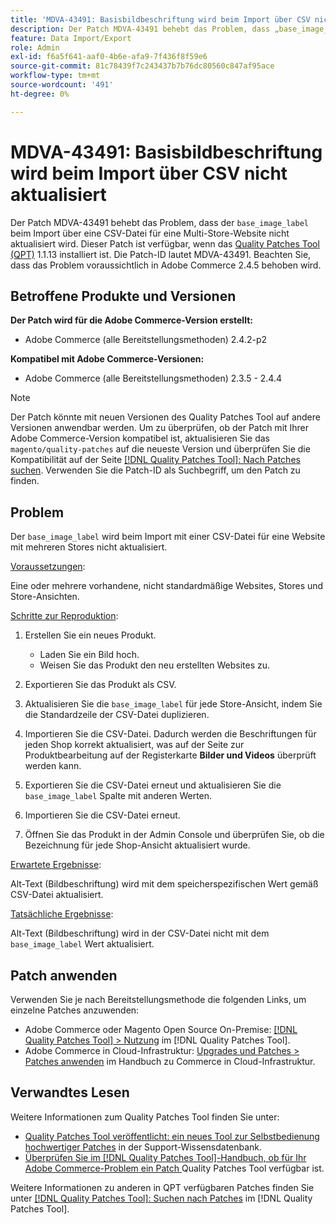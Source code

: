 ```yaml
---
title: 'MDVA-43491: Basisbildbeschriftung wird beim Import über CSV nicht aktualisiert'
description: Der Patch MDVA-43491 behebt das Problem, dass „base_image_label“ beim Import über eine CSV-Datei für eine Multi-Store-Website nicht aktualisiert wird. Dieser Patch ist verfügbar, wenn das [Quality Patches Tool (QPT)](https://experienceleague.adobe.com/de/docs/commerce-knowledge-base/kb/announcements/commerce-announcements/magento-quality-patches-released-new-tool-to-self-serve-quality-patches) 1.1.13 installiert ist. Die Patch-ID lautet MDVA-43491. Beachten Sie, dass das Problem voraussichtlich in Adobe Commerce 2.4.5 behoben wird.
feature: Data Import/Export
role: Admin
exl-id: f6a5f641-aaf0-4b6e-afa9-7f436f8f59e6
source-git-commit: 81c78439f7c243437b7b76dc80560c847af95ace
workflow-type: tm+mt
source-wordcount: '491'
ht-degree: 0%

---
```


# MDVA-43491: Basisbildbeschriftung wird beim Import über CSV nicht aktualisiert

Der Patch MDVA-43491 behebt das Problem, dass der `base_image_label` beim Import über eine CSV-Datei für eine Multi-Store-Website nicht aktualisiert wird. Dieser Patch ist verfügbar, wenn das [Quality Patches Tool (QPT)](https://experienceleague.adobe.com/de/docs/commerce-knowledge-base/kb/announcements/commerce-announcements/magento-quality-patches-released-new-tool-to-self-serve-quality-patches) 1.1.13 installiert ist. Die Patch-ID lautet MDVA-43491. Beachten Sie, dass das Problem voraussichtlich in Adobe Commerce 2.4.5 behoben wird.

## Betroffene Produkte und Versionen

**Der Patch wird für die Adobe Commerce-Version erstellt:**

* Adobe Commerce (alle Bereitstellungsmethoden) 2.4.2-p2

**Kompatibel mit Adobe Commerce-Versionen:**

* Adobe Commerce (alle Bereitstellungsmethoden) 2.3.5 - 2.4.4

>[!NOTE]
>
>Der Patch könnte mit neuen Versionen des Quality Patches Tool auf andere Versionen anwendbar werden. Um zu überprüfen, ob der Patch mit Ihrer Adobe Commerce-Version kompatibel ist, aktualisieren Sie das `magento/quality-patches` auf die neueste Version und überprüfen Sie die Kompatibilität auf der Seite [[!DNL Quality Patches Tool]: Nach Patches suchen](https://experienceleague.adobe.com/de/docs/commerce-knowledge-base/kb/announcements/commerce-announcements/magento-quality-patches-released-new-tool-to-self-serve-quality-patches). Verwenden Sie die Patch-ID als Suchbegriff, um den Patch zu finden.

## Problem

Der `base_image_label` wird beim Import mit einer CSV-Datei für eine Website mit mehreren Stores nicht aktualisiert.

<u>Voraussetzungen</u>:

Eine oder mehrere vorhandene, nicht standardmäßige Websites, Stores und Store-Ansichten.

<u>Schritte zur Reproduktion</u>:

1. Erstellen Sie ein neues Produkt.

   * Laden Sie ein Bild hoch.
   * Weisen Sie das Produkt den neu erstellten Websites zu.

1. Exportieren Sie das Produkt als CSV.
1. Aktualisieren Sie die `base_image_label` für jede Store-Ansicht, indem Sie die Standardzeile der CSV-Datei duplizieren.
1. Importieren Sie die CSV-Datei. Dadurch werden die Beschriftungen für jeden Shop korrekt aktualisiert, was auf der Seite zur Produktbearbeitung auf der Registerkarte **Bilder und Videos** überprüft werden kann.
1. Exportieren Sie die CSV-Datei erneut und aktualisieren Sie die `base_image_label` Spalte mit anderen Werten.
1. Importieren Sie die CSV-Datei erneut.
1. Öffnen Sie das Produkt in der Admin Console und überprüfen Sie, ob die Bezeichnung für jede Shop-Ansicht aktualisiert wurde.

<u>Erwartete Ergebnisse</u>:

Alt-Text (Bildbeschriftung) wird mit dem speicherspezifischen Wert gemäß CSV-Datei aktualisiert.

<u>Tatsächliche Ergebnisse</u>:

Alt-Text (Bildbeschriftung) wird in der CSV-Datei nicht mit dem `base_image_label` Wert aktualisiert.

## Patch anwenden

Verwenden Sie je nach Bereitstellungsmethode die folgenden Links, um einzelne Patches anzuwenden:

* Adobe Commerce oder Magento Open Source On-Premise: [[!DNL Quality Patches Tool] > Nutzung](/help/tools/quality-patches-tool/usage.md) im [!DNL Quality Patches Tool].
* Adobe Commerce in Cloud-Infrastruktur: [Upgrades und Patches > Patches anwenden](https://experienceleague.adobe.com/docs/commerce-cloud-service/user-guide/develop/upgrade/apply-patches.html?lang=de) im Handbuch zu Commerce in Cloud-Infrastruktur.

## Verwandtes Lesen

Weitere Informationen zum Quality Patches Tool finden Sie unter:

* [Quality Patches Tool veröffentlicht: ein neues Tool zur Selbstbedienung hochwertiger Patches](https://experienceleague.adobe.com/de/docs/commerce-knowledge-base/kb/announcements/commerce-announcements/magento-quality-patches-released-new-tool-to-self-serve-quality-patches) in der Support-Wissensdatenbank.
* [Überprüfen Sie im [!DNL Quality Patches Tool]-Handbuch, ob für Ihr Adobe Commerce-Problem ein Patch ](/help/tools/quality-patches-tool/patches-available-in-qpt/check-patch-for-magento-issue-with-magento-quality-patches.md) Quality Patches Tool verfügbar ist.

Weitere Informationen zu anderen in QPT verfügbaren Patches finden Sie unter [[!DNL Quality Patches Tool]: Suchen nach Patches](https://experienceleague.adobe.com/tools/commerce-quality-patches/index.html?lang=de) im [!DNL Quality Patches Tool].

